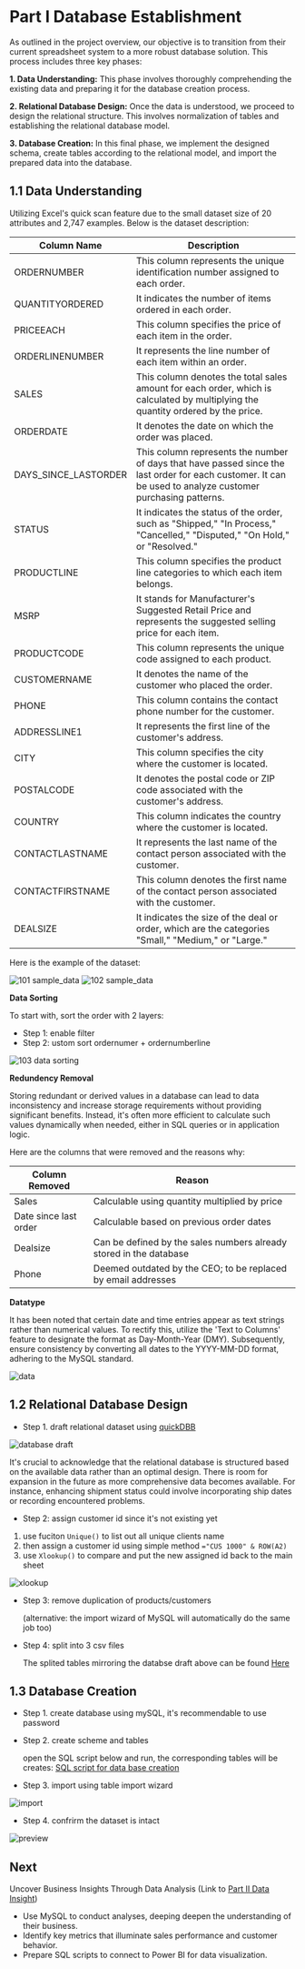 # Part I Database Establishment

As outlined in the project overview, our objective is to transition from their current spreadsheet system to a more robust database solution. This process includes three key phases:

**1. Data Understanding:** This phase involves thoroughly comprehending the existing data and preparing it for the database creation process.

**2. Relational Database Design:**
   Once the data is understood, we proceed to design the relational structure. This involves normalization of tables and establishing the relational database model.

**3. Database Creation:**
   In this final phase, we implement the designed schema, create tables according to the relational model, and import the prepared data into the database.

## 1.1 Data Understanding

Utilizing Excel's quick scan feature due to the small dataset size of 20 attributes and 2,747 examples. Below is the dataset description:

| Column Name          | Description                                                                                                                         |
|----------------------|-------------------------------------------------------------------------------------------------------------------------------------|
| ORDERNUMBER          | This column represents the unique identification number assigned to each order.                                                   |
| QUANTITYORDERED      | It indicates the number of items ordered in each order.                                                                            |
| PRICEEACH            | This column specifies the price of each item in the order.                                                                         |
| ORDERLINENUMBER      | It represents the line number of each item within an order.                                                                        |
| SALES                | This column denotes the total sales amount for each order, which is calculated by multiplying the quantity ordered by the price.  |
| ORDERDATE            | It denotes the date on which the order was placed.                                                                                 |
| DAYS_SINCE_LASTORDER| This column represents the number of days that have passed since the last order for each customer. It can be used to analyze customer purchasing patterns. | 
| STATUS               | It indicates the status of the order, such as "Shipped," "In Process," "Cancelled," "Disputed," "On Hold," or "Resolved."         |
| PRODUCTLINE          | This column specifies the product line categories to which each item belongs.                                                       |
| MSRP                 | It stands for Manufacturer's Suggested Retail Price and represents the suggested selling price for each item.                      |
| PRODUCTCODE          | This column represents the unique code assigned to each product.                                                                   |
| CUSTOMERNAME         | It denotes the name of the customer who placed the order.                                                                          |
| PHONE                | This column contains the contact phone number for the customer.                                                                    |
| ADDRESSLINE1         | It represents the first line of the customer's address.                                                                            |
| CITY                 | This column specifies the city where the customer is located.                                                                      |
| POSTALCODE           | It denotes the postal code or ZIP code associated with the customer's address.                                                     |
| COUNTRY              | This column indicates the country where the customer is located.                                                                   |
| CONTACTLASTNAME      | It represents the last name of the contact person associated with the customer.                                                    |
| CONTACTFIRSTNAME     | This column denotes the first name of the contact person associated with the customer.                                              |
| DEALSIZE             | It indicates the size of the deal or order, which are the categories "Small," "Medium," or "Large."                                |

Here is the example of the dataset:

![101 sample_data](images/101_sample_data.png)
![102 sample_data](images/102_sample_data.png)


**Data Sorting**

To start with, sort the order with 2 layers:

* Step 1: enable filter 
* Step 2: ustom sort ordernumer + ordernumberline 

![103 data sorting](images/103_data_sorting.png)

**Redundency Removal**

Storing redundant or derived values in a database can lead to data inconsistency and increase storage requirements without providing significant benefits. Instead, it's often more efficient to calculate such values dynamically when needed, either in SQL queries or in application logic.

Here are the columns that were removed and the reasons why:

| Column Removed        | Reason                                                                                              |
|-----------------------|-----------------------------------------------------------------------------------------------------|
| Sales                 | Calculable using quantity multiplied by price                                                      |
| Date since last order | Calculable based on previous order dates                                                           |
| Dealsize              | Can be defined by the sales numbers already stored in the database                                  |
| Phone                 | Deemed outdated by the CEO; to be replaced by email addresses                                       |

**Datatype** 

It has been noted that certain date and time entries appear as text strings rather than numerical values. To rectify this, utilize the 'Text to Columns' feature to designate the format as Day-Month-Year (DMY). 
Subsequently, ensure consistency by converting all dates to the YYYY-MM-DD format, adhering to the MySQL standard.

![data](images/104_date_handling.png)



## 1.2 Relational Database Design



* Step 1. draft relational dataset using [quickDBB](https://www.quickdatabasediagrams.com/)

![database draft](images/database_draft.png)

It's crucial to acknowledge that the relational database is structured based on the available data rather than an optimal design. There is room for expansion in the future as more comprehensive data becomes available. For instance, enhancing shipment status could involve incorporating ship dates or recording encountered problems.

* Step 2: assign customer id since it's not existing yet

1. use fuciton ```Unique()``` to list out all unique clients name
2. then assign a customer id using simple method  ```="CUS 1000" & ROW(A2)```
3. use ```Xlookup()``` to compare and put the new assigned id back to the main sheet
   
![xlookup](images/106_xlookup.png)

* Step 3: remove duplication of products/customers

   (alternative: the import wizard of MySQL will automatically do the same job too)

* Step 4: split into 3 csv files

  The splited tables mirroring the databse draft above can be found [Here](dataset/) 


## 1.3 Database Creation

* Step 1. create database using mySQL, it's recommendable to use password 

* Step 2. create scheme and tables

  open the SQL script below and run, the corresponding tables will be creates:
   [SQL script for data base creation](SQL%20script/database_creation_auto.sql)

* Step 3. import using table import wizard

![import](images/107_import_wizard.png)

* Step 4. confrirm the dataset is intact

![preview](images/108_preview.png)


## Next

Uncover Business Insights Through Data Analysis (Link to [Part II Data Insight](https://github.com/codyhsu/sql-powerbi-autosales-dataanalysis-dashboard/tree/main/Part%20II%20Data%20Insight))

* Use MySQL to conduct analyses, deeping  deepen the understanding of their business.
* Identify key metrics that illuminate sales performance and customer behavior.
* Prepare SQL scripts to connect to Power BI for data visualization.
  


